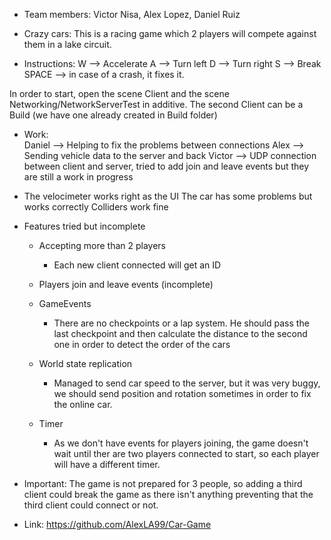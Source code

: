 - Team members: Victor Nisa, Alex Lopez, Daniel Ruiz

- Crazy cars: This is a racing game which 2 players will compete against them in a lake circuit. 

- Instructions: 
W --> Accelerate
A --> Turn left
D --> Turn right
S --> Break
SPACE --> in case of a crash, it fixes it.

In order to start, open the scene Client and the scene Networking/NetworkServerTest in additive. The second Client can be a Build (we have one already created in Build folder)

- Work: 	
	Daniel --> Helping to fix the problems between connections
	Alex --> Sending vehicle data to the server and back
	Victor --> UDP connection between client and server, tried to add join and leave events but they are still a work in progress
- The velocimeter works right as the UI
	The car has some problems but works correctly
	Colliders work fine

- Features tried but incomplete
	- Accepting more than 2 players
		- Each new client connected will get an ID

	- Players join and leave events (incomplete)

	- GameEvents
		- There are no checkpoints or a lap system. He should pass the last checkpoint and then calculate the distance to the second one in order to detect the order of the cars

	- World state replication
		- Managed to send car speed to the server, but it was very buggy, we should send position and rotation sometimes in order to fix the online car.

	- Timer
		- As we don't have events for players joining, the game doesn't wait until ther are two players connected to start, so each player will have a different timer.

- Important: The game is not prepared for 3 people, so adding a third client could break the game as there isn't anything preventing that the third client could connect or not.


- Link: https://github.com/AlexLA99/Car-Game
